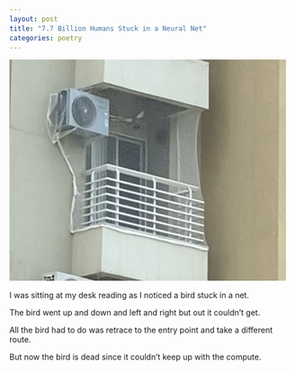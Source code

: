```yaml
---
layout: post
title: "7.7 Billion Humans Stuck in a Neural Net"
categories: poetry
---
```

![](/assets/bird.jpg)

I was sitting at my desk reading as I noticed a bird stuck in a net. 

The bird went up and down and left and right but out it couldn’t get. 

All the bird had to do was retrace to the entry point and take a different route. 

But now the bird is dead since it couldn’t keep up with the compute. 
